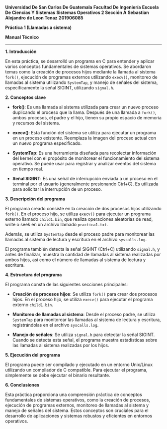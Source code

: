**Universidad De San Carlos De Guatemala**
**Facultad De Ingeniería**
**Escuela De Ciencias Y Sistemas**
**Sistemas Operativos 2 Sección A**
**Sebastian Alejandro de Leon Tenaz**
**201906085**

**Práctica 1 (Llamadas a sistema)**

**Manual Técnico**

---

**1. Introducción**

En esta práctica, se desarrolló un programa en C para entender y aplicar varios conceptos fundamentales de sistemas operativos. Se abordaron temas como la creación de procesos hijos mediante la llamada al sistema `fork()`, ejecución de programas externos utilizando `execv()`, monitoreo de llamadas al sistema utilizando `SystemTap`, y manejo de señales del sistema, específicamente la señal SIGINT, utilizando `signal.h`.

**2. Conceptos clave**

- **fork()**: Es una llamada al sistema utilizada para crear un nuevo proceso duplicando el proceso que la llama. Después de una llamada a `fork()`, ambos procesos, el padre y el hijo, tienen su propio espacio de memoria y recursos del sistema.

- **execv()**: Esta función del sistema se utiliza para ejecutar un programa en un proceso existente. Reemplaza la imagen del proceso actual con un nuevo programa especificado.

- **SystemTap**: Es una herramienta diseñada para recolectar información del kernel con el propósito de monitorear el funcionamiento del sistema operativo. Se puede usar para registrar y analizar eventos del sistema en tiempo real.

- **Señal SIGINT**: Es una señal de interrupción enviada a un proceso en el terminal por el usuario (generalmente presionando Ctrl+C). Es utilizada para solicitar la interrupción de un proceso.

**3. Descripción del programa**

El programa creado consiste en la creación de dos procesos hijos utilizando `fork()`. En el proceso hijo, se utiliza `execv()` para ejecutar un programa externo llamado `child1.bin`, que realiza operaciones aleatorias de read, write o seek en un archivo llamado `practica1.txt`.

Además, se utiliza `SystemTap` desde el proceso padre para monitorear las llamadas al sistema de lectura y escritura en el archivo `syscalls.log`.

El programa también detecta la señal SIGINT (Ctrl+C) utilizando `signal.h`, y antes de finalizar, muestra la cantidad de llamadas al sistema realizadas por ambos hijos, así como el número de llamadas al sistema de lectura y escritura.

**4. Estructura del programa**

El programa consta de las siguientes secciones principales:

- **Creación de procesos hijos**: Se utiliza `fork()` para crear dos procesos hijos. En el proceso hijo, se utiliza `execv()` para ejecutar el programa externo `child1.bin`.

- **Monitoreo de llamadas al sistema**: Desde el proceso padre, se utiliza `SystemTap` para monitorear las llamadas al sistema de lectura y escritura, registrándolas en el archivo `syscalls.log`.

- **Manejo de señales**: Se utiliza `signal.h` para detectar la señal SIGINT. Cuando se detecta esta señal, el programa muestra estadísticas sobre las llamadas al sistema realizadas por los hijos.

**5. Ejecución del programa**

El programa puede ser compilado y ejecutado en un entorno Unix/Linux utilizando un compilador de C compatible. Para ejecutar el programa, simplemente se debe ejecutar el binario resultante.

**6. Conclusiones**

Esta práctica proporciona una comprensión práctica de conceptos fundamentales de sistemas operativos, como la creación de procesos, ejecución de programas externos, monitoreo de llamadas al sistema y manejo de señales del sistema. Estos conceptos son cruciales para el desarrollo de aplicaciones y sistemas robustos y eficientes en entornos operativos.
